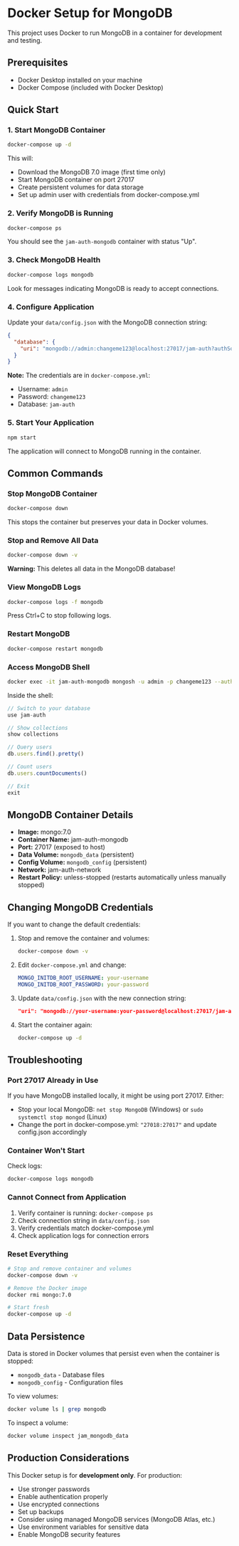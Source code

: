 # Docker Setup for MongoDB

This project uses Docker to run MongoDB in a container for development and testing.

## Prerequisites

- Docker Desktop installed on your machine
- Docker Compose (included with Docker Desktop)

## Quick Start

### 1. Start MongoDB Container

```bash
docker-compose up -d
```

This will:
- Download the MongoDB 7.0 image (first time only)
- Start MongoDB container on port 27017
- Create persistent volumes for data storage
- Set up admin user with credentials from docker-compose.yml

### 2. Verify MongoDB is Running

```bash
docker-compose ps
```

You should see the `jam-auth-mongodb` container with status "Up".

### 3. Check MongoDB Health

```bash
docker-compose logs mongodb
```

Look for messages indicating MongoDB is ready to accept connections.

### 4. Configure Application

Update your `data/config.json` with the MongoDB connection string:

```json
{
  "database": {
    "uri": "mongodb://admin:changeme123@localhost:27017/jam-auth?authSource=admin"
  }
}
```

**Note:** The credentials are in `docker-compose.yml`:
- Username: `admin`
- Password: `changeme123`
- Database: `jam-auth`

### 5. Start Your Application

```bash
npm start
```

The application will connect to MongoDB running in the container.

## Common Commands

### Stop MongoDB Container

```bash
docker-compose down
```

This stops the container but preserves your data in Docker volumes.

### Stop and Remove All Data

```bash
docker-compose down -v
```

**Warning:** This deletes all data in the MongoDB database!

### View MongoDB Logs

```bash
docker-compose logs -f mongodb
```

Press Ctrl+C to stop following logs.

### Restart MongoDB

```bash
docker-compose restart mongodb
```

### Access MongoDB Shell

```bash
docker exec -it jam-auth-mongodb mongosh -u admin -p changeme123 --authenticationDatabase admin
```

Inside the shell:
```javascript
// Switch to your database
use jam-auth

// Show collections
show collections

// Query users
db.users.find().pretty()

// Count users
db.users.countDocuments()

// Exit
exit
```

## MongoDB Container Details

- **Image:** mongo:7.0
- **Container Name:** jam-auth-mongodb
- **Port:** 27017 (exposed to host)
- **Data Volume:** `mongodb_data` (persistent)
- **Config Volume:** `mongodb_config` (persistent)
- **Network:** jam-auth-network
- **Restart Policy:** unless-stopped (restarts automatically unless manually stopped)

## Changing MongoDB Credentials

If you want to change the default credentials:

1. Stop and remove the container and volumes:
   ```bash
   docker-compose down -v
   ```

2. Edit `docker-compose.yml` and change:
   ```yaml
   MONGO_INITDB_ROOT_USERNAME: your-username
   MONGO_INITDB_ROOT_PASSWORD: your-password
   ```

3. Update `data/config.json` with the new connection string:
   ```json
   "uri": "mongodb://your-username:your-password@localhost:27017/jam-auth?authSource=admin"
   ```

4. Start the container again:
   ```bash
   docker-compose up -d
   ```

## Troubleshooting

### Port 27017 Already in Use

If you have MongoDB installed locally, it might be using port 27017. Either:
- Stop your local MongoDB: `net stop MongoDB` (Windows) or `sudo systemctl stop mongod` (Linux)
- Change the port in docker-compose.yml: `"27018:27017"` and update config.json accordingly

### Container Won't Start

Check logs:
```bash
docker-compose logs mongodb
```

### Cannot Connect from Application

1. Verify container is running: `docker-compose ps`
2. Check connection string in `data/config.json`
3. Verify credentials match docker-compose.yml
4. Check application logs for connection errors

### Reset Everything

```bash
# Stop and remove container and volumes
docker-compose down -v

# Remove the Docker image
docker rmi mongo:7.0

# Start fresh
docker-compose up -d
```

## Data Persistence

Data is stored in Docker volumes that persist even when the container is stopped:
- `mongodb_data` - Database files
- `mongodb_config` - Configuration files

To view volumes:
```bash
docker volume ls | grep mongodb
```

To inspect a volume:
```bash
docker volume inspect jam_mongodb_data
```

## Production Considerations

This Docker setup is for **development only**. For production:
- Use stronger passwords
- Enable authentication properly
- Use encrypted connections
- Set up backups
- Consider using managed MongoDB services (MongoDB Atlas, etc.)
- Use environment variables for sensitive data
- Enable MongoDB security features
